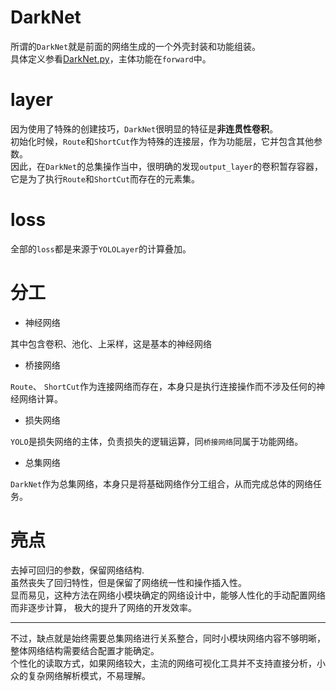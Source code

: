 # DarkNet
所谓的`DarkNet`就是前面的网络生成的一个外壳封装和功能组装。<br>
具体定义参看[DarkNet.py](../net/DarkNet.py)，主体功能在`forward`中。
# layer
因为使用了特殊的创建技巧，`DarkNet`很明显的特征是**非连贯性卷积**。<br>
初始化时候，`Route`和`ShortCut`作为特殊的连接层，作为功能层，它并包含其他参数。<br>
因此，在`DarkNet`的总集操作当中，很明确的发现`output_layer`的卷积暂存容器，它是为了执行`Route`和`ShortCut`而存在的元素集。<br>

# loss
全部的`loss`都是来源于`YOLOLayer`的计算叠加。

# 分工
- 神经网络

其中包含卷积、池化、上采样，这是基本的神经网络

- 桥接网络

`Route`、 `ShortCut`作为连接网络而存在，本身只是执行连接操作而不涉及任何的神经网络计算。

- 损失网络

`YOLO`是损失网络的主体，负责损失的逻辑运算，同`桥接网络`同属于功能网络。

- 总集网络

`DarkNet`作为总集网络，本身只是将基础网络作分工组合，从而完成总体的网络任务。


# 亮点

去掉可回归的参数，保留网络结构.<br>
虽然丧失了回归特性，但是保留了网络统一性和操作插入性。<br>
显而易见，这种方法在网络小模块确定的网络设计中，能够人性化的手动配置网络而非逐步计算， 极大的提升了网络的开发效率。<br>
<hr>

不过，缺点就是始终需要总集网络进行关系整合，同时小模块网络内容不够明晰，整体网络结构需要结合配置才能确定。<br>
个性化的读取方式，如果网络较大，主流的网络可视化工具并不支持直接分析，小众的复杂网络解析模式，不易理解。
